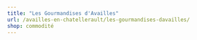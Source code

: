 ```yaml
---
title: "Les Gourmandises d'Availles"
url: /availles-en-chatellerault/les-gourmandises-davailles/
shop: commodité
---
```

